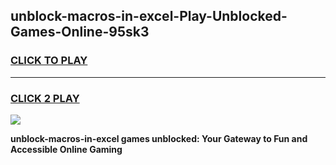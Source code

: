 
## unblock-macros-in-excel-Play-Unblocked-Games-Online-95sk3
<h3>
<a href="https://premium76.site?title=unblock-macros-in-excel&ref=25A">CLICK TO PLAY</a></h3>
<hr>

<h3>
<a href="https://premium76.site?title=unblock-macros-in-excel&ref=25A">CLICK 2 PLAY</a>
  
</h3>

<a href="https://premium76.site?title=unblock-macros-in-excel&ref=25A"><img src="https://clearcache.store/games.png"></a>


**unblock-macros-in-excel games unblocked: Your Gateway to Fun and Accessible Online Gaming**
